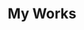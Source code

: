 ---
title: My Works
description: I’ve worked in China, UK and US over the last ten years. Most recently, I’ve been performing as Acting Second Flute of the Phoenix Symphony. 
---